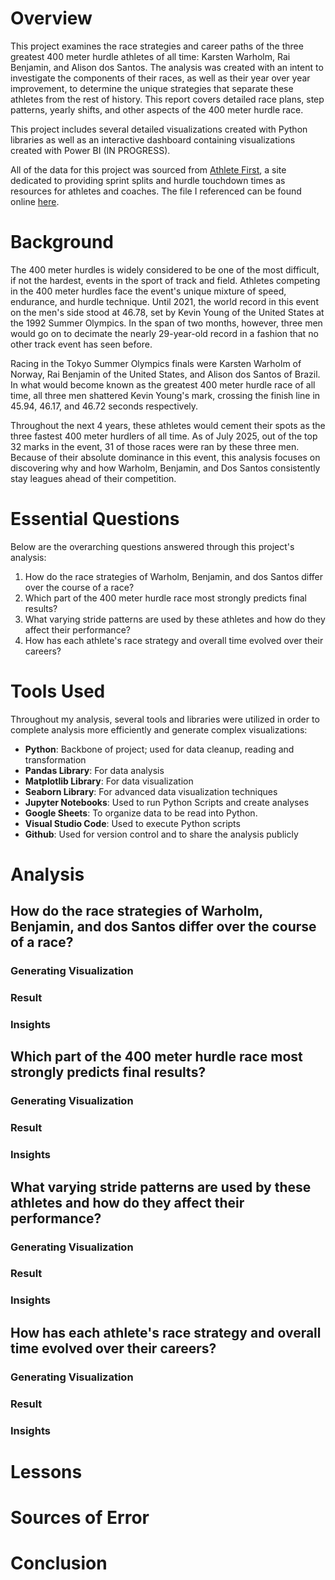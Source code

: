 # Overview
This project examines the race strategies and career paths of the three greatest 400 meter hurdle athletes of all time: Karsten Warholm, Rai Benjamin, and Alison dos Santos. The analysis was created with an intent to investigate the components of their races, as well as their year over year improvement, to determine the unique strategies that separate these athletes from the rest of history. This report covers detailed race plans, step patterns, yearly shifts, and other aspects of the 400 meter hurdle race.

This project includes several detailed visualizations created with Python libraries as well as an interactive dashboard containing visualizations created with Power BI (IN PROGRESS).

All of the data for this project was sourced from [Athlete First](athletefirst.org), a site dedicated to providing sprint splits and hurdle touchdown times as resources for athletes and coaches. The file I referenced can be found online [here](https://www.athletefirst.org/wp-content/uploads/2025/06/Mens-400m-Hurdles-by-athlete-20250520.pdf).
# Background
The 400 meter hurdles is widely considered to be one of the most difficult, if not the hardest, events in the sport of track and field. Athletes competing in the 400 meter hurdles face the event's unique mixture of speed, endurance, and hurdle technique. Until 2021, the world record in this event on the men's side stood at 46.78, set by Kevin Young of the United States at the 1992 Summer Olympics. In the span of two months, however, three men would go on to decimate the nearly 29-year-old record in a fashion that no other track event has seen before. 

Racing in the Tokyo Summer Olympics finals were Karsten Warholm of Norway, Rai Benjamin of the United States, and Alison dos Santos of Brazil. In what would become known as the greatest 400 meter hurdle race of all time, all three men shattered Kevin Young's mark, crossing the finish line in 45.94, 46.17, and 46.72 seconds respectively. 

Throughout the next 4 years, these athletes would cement their spots as the three fastest 400 meter hurdlers of all time. As of July 2025, out of the top 32 marks in the event, 31 of those races were ran by these three men. Because of their absolute dominance in this event, this analysis focuses on discovering why and how Warholm, Benjamin, and Dos Santos consistently stay leagues ahead of their competition.
# Essential Questions
Below are the overarching questions answered through this project's analysis:
1. How do the race strategies of Warholm, Benjamin, and dos Santos differ over the course of a race?
2. Which part of the 400 meter hurdle race most strongly predicts final results?
3. What varying stride patterns are used by these athletes and how do they affect their performance?
4. How has each athlete's race strategy and overall time evolved over their careers?
# Tools Used
Throughout my analysis, several tools and libraries were utilized in order to complete analysis more efficiently and generate complex visualizations:
- **Python**: Backbone of project; used for data cleanup, reading and transformation
- **Pandas Library**: For data analysis
- **Matplotlib Library**: For data visualization
- **Seaborn Library**: For advanced data visualization techniques
- **Jupyter Notebooks**: Used to run Python Scripts and create analyses
- **Google Sheets**: To organize data to be read into Python.
- **Visual Studio Code**: Used to execute Python scripts
- **Github**: Used for version control and to share the analysis publicly
# Analysis
## How do the race strategies of Warholm, Benjamin, and dos Santos differ over the course of a race?

### Generating Visualization

### Result

### Insights

## Which part of the 400 meter hurdle race most strongly predicts final results?

### Generating Visualization

### Result

### Insights

## What varying stride patterns are used by these athletes and how do they affect their performance?

### Generating Visualization

### Result

### Insights

## How has each athlete's race strategy and overall time evolved over their careers?

### Generating Visualization

### Result

### Insights

# Lessons

# Sources of Error

# Conclusion
